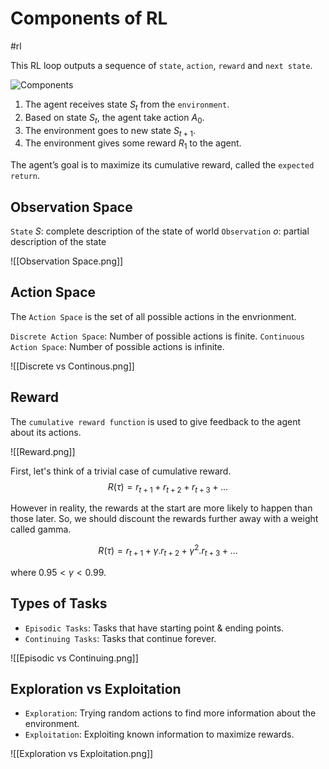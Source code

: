 # Components of RL
#rl

This RL loop outputs a sequence of `state`, `action`, `reward` and `next state`.

![Components](https://cas-bridge.xethub.hf.co/xet-bridge-us/637f72fc62a4445929f4fcb3/1af1a305e6c7f1459164e307b6b8e67cc1ccbe5c35cb23a3c0136b939256714a?X-Amz-Algorithm=AWS4-HMAC-SHA256&X-Amz-Content-Sha256=UNSIGNED-PAYLOAD&X-Amz-Credential=cas%2F20251008%2Fus-east-1%2Fs3%2Faws4_request&X-Amz-Date=20251008T021745Z&X-Amz-Expires=3600&X-Amz-Signature=b64c510b38e36f9ca3c18cfff1aae3c1af843cbf130e4ab3da7374358bff5644&X-Amz-SignedHeaders=host&X-Xet-Cas-Uid=65087834a2abcb18d60bfbc0&response-content-disposition=inline%3B+filename*%3DUTF-8%27%27RL_process_game.jpg%3B+filename%3D%22RL_process_game.jpg%22%3B&response-content-type=image%2Fjpeg&x-id=GetObject&Expires=1759893465&Policy=eyJTdGF0ZW1lbnQiOlt7IkNvbmRpdGlvbiI6eyJEYXRlTGVzc1RoYW4iOnsiQVdTOkVwb2NoVGltZSI6MTc1OTg5MzQ2NX19LCJSZXNvdXJjZSI6Imh0dHBzOi8vY2FzLWJyaWRnZS54ZXRodWIuaGYuY28veGV0LWJyaWRnZS11cy82MzdmNzJmYzYyYTQ0NDU5MjlmNGZjYjMvMWFmMWEzMDVlNmM3ZjE0NTkxNjRlMzA3YjZiOGU2N2NjMWNjYmU1YzM1Y2IyM2EzYzAxMzZiOTM5MjU2NzE0YSoifV19&Signature=IRmNJkNtlg2KY7OtTeO99Rimf5%7E6TCdQTbj0NV3qDIQmiV6WBZ47Rz0Lgm2xj7sXuou0Hgs8EGjKkMD22x-l0XMGFNUnlmu0QA9uSvqySScHsQ7x0iyHAKQcdPAcQYsPnogXuwhQ-KDvJ6Farw8J9zTtEzBmfpRCWscOosZI6WBViqJ327fuI9kqNSoXQWEGwk9Rjo8y2P-2vXZX-xYq%7Eg7Nz4qUGgd7YCD6RTsfBwPAxIVtrOf2PDwNvjSB7AQSB2Aj7CyJGdbb0dINoXammvGLuKhn1keheNOnGAW5pMZzT-r-ArwLfIZfIWf26bMm1CWjgrLZAXzr7Mug%7Ezq-BA__&Key-Pair-Id=K2L8F4GPSG1IFC)

1. The agent receives state $S_{t}$ from the `environment`.
2. Based on state $S_{t}$, the agent take action $A_{0}$.
3. The environment goes to new state $S_{t+1}$.
4. The environment gives some reward $R_{1}$ to the agent.

The agent’s goal is to maximize its cumulative reward, called the `expected return`.

## Observation Space

`State` $S$: complete description of the state of world
`Observation` $o$: partial description of the state

![[Observation Space.png]]

## Action Space
The `Action Space` is the set of all possible actions in the envrionment.

`Discrete Action Space`: Number of possible actions is finite.
`Continuous Action Space`: Number of possible actions is infinite.

![[Discrete vs Continous.png]]

## Reward
The `cumulative reward function` is used to give feedback to the agent about its actions.

![[Reward.png]]

First, let's think of a trivial case of cumulative reward.
$$
R(\tau) = r_{t+1} + r_{t+2} + r_{t+3} + \dots
$$

However in reality, the rewards at the start are more likely to happen than those later.
So, we should discount the rewards further away with a weight called gamma.

$$
R(\tau) = r_{t+1} + \gamma.r_{t+2} + \gamma^2.r_{t+3} + \dots
$$

where $0.95 < \gamma < 0.99$.

## Types of Tasks

- `Episodic Tasks`: Tasks that have starting point & ending points.
- `Continuing Tasks`: Tasks that continue forever.

![[Episodic vs Continuing.png]]

## Exploration vs Exploitation
- `Exploration`: Trying random actions to find more information about the environment.
- `Exploitation`: Exploiting known information to maximize rewards.

![[Exploration vs Exploitation.png]]
